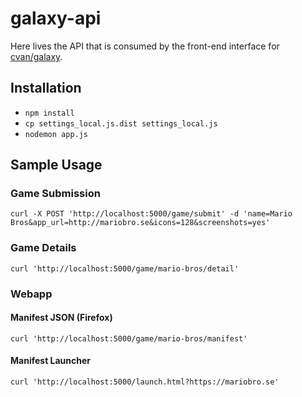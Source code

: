 # galaxy-api

Here lives the API that is consumed by the front-end interface for
[cvan/galaxy](cvan/galaxy).


## Installation

* `npm install`
* `cp settings_local.js.dist settings_local.js`
* `nodemon app.js`


## Sample Usage

### Game Submission

    curl -X POST 'http://localhost:5000/game/submit' -d 'name=Mario Bros&app_url=http://mariobro.se&icons=128&screenshots=yes'

### Game Details

    curl 'http://localhost:5000/game/mario-bros/detail'

### Webapp

#### Manifest JSON (Firefox)

    curl 'http://localhost:5000/game/mario-bros/manifest'

#### Manifest Launcher

    curl 'http://localhost:5000/launch.html?https://mariobro.se'
